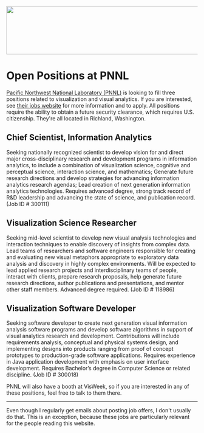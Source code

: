 <p align="center"><img src="https://media.eagereyes.org/media/2010/pnnl-jobs.jpg" alt="" width="560" height="127" /></p>

# Open Positions at PNNL

<a href="http://www.pnl.gov/">Pacific Northwest National Laboratory (PNNL)</a> is looking to fill three positions related to visualization and visual analytics. If you are interested, see <a href="http://jobs.pnl.gov/">their jobs website</a> for more information and to apply. All positions require the ability to obtain a future security clearance, which requires U.S. citizenship. They're all located in Richland, Washington.

## Chief Scientist, Information Analytics

Seeking nationally recognized scientist to develop vision for and direct major cross-disciplinary research and development programs in information analytics, to include a combination of visualization science, cognitive and perceptual science, interaction science, and mathematics; Generate future research directions and develop strategies for advancing information analytics research agendas; Lead creation of next generation information analytics technologies. Requires advanced degree, strong track record of R&amp;D leadership and advancing the state of science, and publication record. (Job ID # 300111)

## Visualization Science Researcher

Seeking mid-level scientist to develop new visual analysis technologies and interaction techniques to enable discovery of insights from complex data. Lead teams of researchers and software engineers responsible for creating and evaluating new visual metaphors appropriate to exploratory data analysis and discovery in highly complex environments. Will be expected to lead applied research projects and interdisciplinary teams of people, interact with clients, prepare research proposals, help generate future research directions, author publications and presentations, and mentor other staff members. Advanced degree required. (Job ID # 118986)

## Visualization Software Developer

Seeking software developer to create next generation visual information analysis software programs and develop software algorithms in support of visual analytics research and development. Contributions will include requirements analysis, conceptual and physical systems design, and implementing designs into products ranging from proof of concept prototypes to production-grade software applications. Requires experience in Java application development with emphasis on user interface development. Requires Bachelor’s degree in Computer Science or related discipline. (Job ID # 300018)

PNNL will also have a booth at VisWeek, so if you are interested in any of these positions, feel free to talk to them there.

<hr />

Even though I regularly get emails about posting job offers, I don't usually do that. This is an exception, because these jobs are particularly relevant for the people reading this website.
